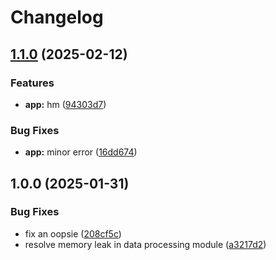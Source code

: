# Changelog

## [1.1.0](https://github.com/maksimbar/aaaa/compare/v1.0.0...v1.1.0) (2025-02-12)


### Features

* **app:** hm ([94303d7](https://github.com/maksimbar/aaaa/commit/94303d78f628f92dc95002f975a4b2a7810ef365))


### Bug Fixes

* **app:** minor error ([16dd674](https://github.com/maksimbar/aaaa/commit/16dd6747f40e9c8a3369284d01ae83a584adc524))

## 1.0.0 (2025-01-31)


### Bug Fixes

* fix an oopsie ([208cf5c](https://github.com/maksimbar/aaaa/commit/208cf5c75db960a927536c64f250312a04ae3fa6))
* resolve memory leak in data processing module ([a3217d2](https://github.com/maksimbar/aaaa/commit/a3217d2667f89c6735bea9a54a189f2c28157e13))
